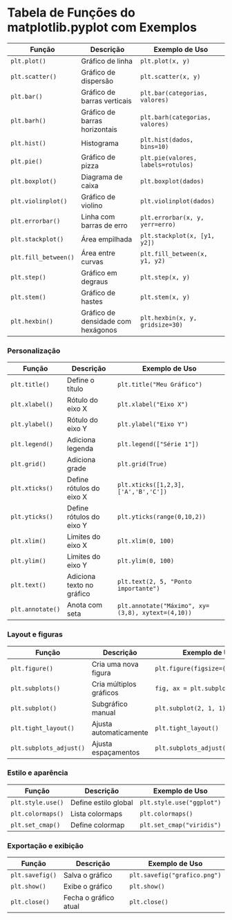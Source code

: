 # Tabela de Funções do matplotlib.pyplot com Exemplos

| Função                  | Descrição                                  | Exemplo de Uso                                       |
|------------------------|---------------------------------------------|------------------------------------------------------|
| `plt.plot()`           | Gráfico de linha                            | `plt.plot(x, y)`                                     |
| `plt.scatter()`        | Gráfico de dispersão                        | `plt.scatter(x, y)`                                  |
| `plt.bar()`            | Gráfico de barras verticais                 | `plt.bar(categorias, valores)`                      |
| `plt.barh()`           | Gráfico de barras horizontais               | `plt.barh(categorias, valores)`                     |
| `plt.hist()`           | Histograma                                  | `plt.hist(dados, bins=10)`                          |
| `plt.pie()`            | Gráfico de pizza                            | `plt.pie(valores, labels=rotulos)`                 |
| `plt.boxplot()`        | Diagrama de caixa                           | `plt.boxplot(dados)`                                |
| `plt.violinplot()`     | Gráfico de violino                          | `plt.violinplot(dados)`                             |
| `plt.errorbar()`       | Linha com barras de erro                    | `plt.errorbar(x, y, yerr=erro)`                     |
| `plt.stackplot()`      | Área empilhada                              | `plt.stackplot(x, [y1, y2])`                        |
| `plt.fill_between()`   | Área entre curvas                           | `plt.fill_between(x, y1, y2)`                       |
| `plt.step()`           | Gráfico em degraus                          | `plt.step(x, y)`                                    |
| `plt.stem()`           | Gráfico de hastes                           | `plt.stem(x, y)`                                    |
| `plt.hexbin()`         | Gráfico de densidade com hexágonos          | `plt.hexbin(x, y, gridsize=30)`                     |

### Personalização

| Função                  | Descrição                                  | Exemplo de Uso                                       |
|------------------------|---------------------------------------------|------------------------------------------------------|
| `plt.title()`          | Define o título                             | `plt.title("Meu Gráfico")`                          |
| `plt.xlabel()`         | Rótulo do eixo X                            | `plt.xlabel("Eixo X")`                              |
| `plt.ylabel()`         | Rótulo do eixo Y                            | `plt.ylabel("Eixo Y")`                              |
| `plt.legend()`         | Adiciona legenda                            | `plt.legend(["Série 1"])`                           |
| `plt.grid()`           | Adiciona grade                              | `plt.grid(True)`                                    |
| `plt.xticks()`         | Define rótulos do eixo X                    | `plt.xticks([1,2,3], ['A','B','C'])`                |
| `plt.yticks()`         | Define rótulos do eixo Y                    | `plt.yticks(range(0,10,2))`                         |
| `plt.xlim()`           | Limites do eixo X                           | `plt.xlim(0, 100)`                                  |
| `plt.ylim()`           | Limites do eixo Y                           | `plt.ylim(0, 100)`                                  |
| `plt.text()`           | Adiciona texto no gráfico                   | `plt.text(2, 5, "Ponto importante")`                |
| `plt.annotate()`       | Anota com seta                              | `plt.annotate("Máximo", xy=(3,8), xytext=(4,10))`   |

### Layout e figuras

| Função                  | Descrição                                  | Exemplo de Uso                                       |
|------------------------|---------------------------------------------|------------------------------------------------------|
| `plt.figure()`         | Cria uma nova figura                        | `plt.figure(figsize=(10,6))`                        |
| `plt.subplots()`       | Cria múltiplos gráficos                     | `fig, ax = plt.subplots(2, 2)`                      |
| `plt.subplot()`        | Subgráfico manual                           | `plt.subplot(2, 1, 1)`                              |
| `plt.tight_layout()`   | Ajusta automaticamente                      | `plt.tight_layout()`                                |
| `plt.subplots_adjust()`| Ajusta espaçamentos                         | `plt.subplots_adjust(hspace=0.5)`                   |

### Estilo e aparência

| Função                  | Descrição                                  | Exemplo de Uso                                       |
|------------------------|---------------------------------------------|------------------------------------------------------|
| `plt.style.use()`      | Define estilo global                        | `plt.style.use("ggplot")`                           |
| `plt.colormaps()`      | Lista colormaps                             | `plt.colormaps()`                                   |
| `plt.set_cmap()`       | Define colormap                             | `plt.set_cmap("viridis")`                           |

### Exportação e exibição

| Função                  | Descrição                                  | Exemplo de Uso                                       |
|------------------------|---------------------------------------------|------------------------------------------------------|
| `plt.savefig()`        | Salva o gráfico                             | `plt.savefig("grafico.png")`                        |
| `plt.show()`           | Exibe o gráfico                             | `plt.show()`                                        |
| `plt.close()`          | Fecha o gráfico atual                       | `plt.close()`                                       |
